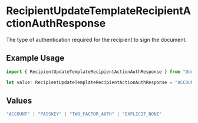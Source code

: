 # RecipientUpdateTemplateRecipientActionAuthResponse

The type of authentication required for the recipient to sign the document.

## Example Usage

```typescript
import { RecipientUpdateTemplateRecipientActionAuthResponse } from "@documenso/sdk-typescript/models/operations";

let value: RecipientUpdateTemplateRecipientActionAuthResponse = "ACCOUNT";
```

## Values

```typescript
"ACCOUNT" | "PASSKEY" | "TWO_FACTOR_AUTH" | "EXPLICIT_NONE"
```
